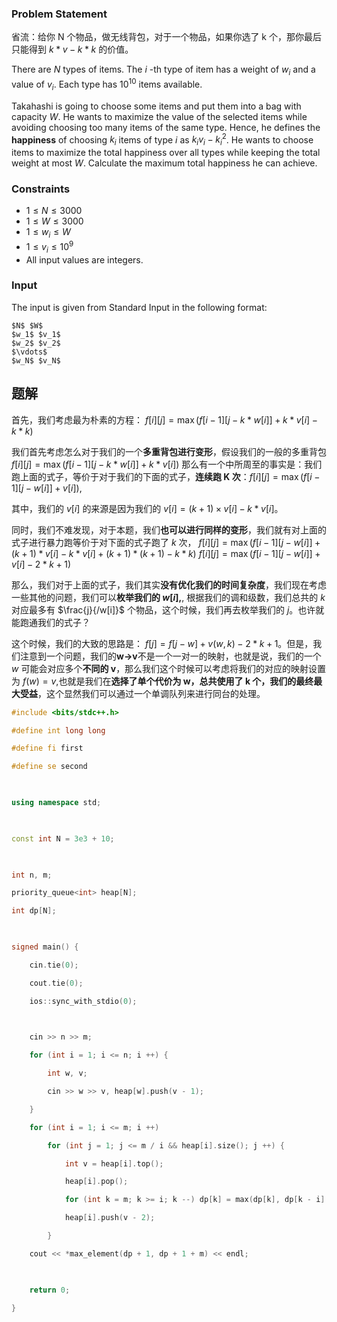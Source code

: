 ### Problem Statement

省流：给你 N 个物品，做无线背包，对于一个物品，如果你选了 k 个，那你最后只能得到 $k*v-k*k$ 的价值。


There are $N$ types of items. The $i$ \-th type of item has a weight of $w_i$ and a value of $v_i$. Each type has $10^{10}$ items available.

Takahashi is going to choose some items and put them into a bag with capacity $W$. He wants to maximize the value of the selected items while avoiding choosing too many items of the same type. Hence, he defines the **happiness** of choosing $k_i$ items of type $i$ as $k_i v_i - k_i^2$. He wants to choose items to maximize the total happiness over all types while keeping the total weight at most $W$. Calculate the maximum total happiness he can achieve.

### Constraints

-   $1 \leq N \leq 3000$
-   $1 \leq W \leq 3000$
-   $1 \leq w_i \leq W$
-   $1 \leq v_i \leq 10^9$
-   All input values are integers.

### Input

The input is given from Standard Input in the following format:

```
$N$ $W$
$w_1$ $v_1$
$w_2$ $v_2$
$\vdots$
$w_N$ $v_N$
```


## 题解
首先，我们考虑最为朴素的方程：
$f[i][j]=\max(f[i-1][j-k*w[i]]+k*v[i]-k*k)$

我们首先考虑怎么对于我们的一个**多重背包进行变形**，假设我们的一般的多重背包 $f[i][j]=\max(f[i-1][j-k*w[i]]+k*v[i])$ 那么有一个中所周至的事实是：我们跑上面的式子，等价于对于我们的下面的式子，**连续跑 K 次**：$f[i][j]=\max(f[i-1][j-w[i]]+v[i])$,

其中，我们的 $v[i]$ 的来源是因为我们的 $v[i]=(k+1)\times v[i]-k*v[i]$。

同时，我们不难发现，对于本题，我们**也可以进行同样的变形**，我们就有对上面的式子进行暴力跑等价于对下面的式子跑了 $k$ 次，
$f[i][j]=\max(f[i-1][j-w[i]]+(k+1)*v[i]-k*v[i]+(k+1)*(k+1)-k*k)$
$f[i][j]=\max(f[i-1][j-w[i]]+v[i]-2*k+1)$

那么，我们对于上面的式子，我们其实**没有优化我们的时间复杂度**，我们现在考虑一些其他的问题，我们可以**枚举我们的 $w[i]$,**, 根据我们的调和级数，我们总共的 $k$ 对应最多有 $\frac{j}{/w[i]}$ 个物品，这个时候，我们再去枚举我们的 $j$。也许就能跑通我们的式子？

这个时候，我们的大致的思路是：
$f[j]=f[j-w]+v(w,k)-2*k+1$。但是，我们注意到一个问题，我们的**w->v**不是一个一对一的映射，也就是说，我们的一个 $w$ 可能会对应多个**不同的 v**，那么我们这个时候可以考虑将我们的对应的映射设置为 $f(w)=v$,也就是我们在**选择了单个代价为 w，总共使用了 k 个，我们的最终最大受益**，这个显然我们可以通过一个单调队列来进行同台的处理。
```cpp
#include <bits/stdc++.h>

#define int long long

#define fi first

#define se second

  

using namespace std;

  

const int N = 3e3 + 10;

  

int n, m;

priority_queue<int> heap[N];

int dp[N];

  

signed main() {

    cin.tie(0);

    cout.tie(0);

    ios::sync_with_stdio(0);

  

    cin >> n >> m;

    for (int i = 1; i <= n; i ++) {

        int w, v;

        cin >> w >> v, heap[w].push(v - 1);

    }

    for (int i = 1; i <= m; i ++)

        for (int j = 1; j <= m / i && heap[i].size(); j ++) {

            int v = heap[i].top();

            heap[i].pop();

            for (int k = m; k >= i; k --) dp[k] = max(dp[k], dp[k - i] + v);

            heap[i].push(v - 2);

        }

    cout << *max_element(dp + 1, dp + 1 + m) << endl;

  

    return 0;

}
```